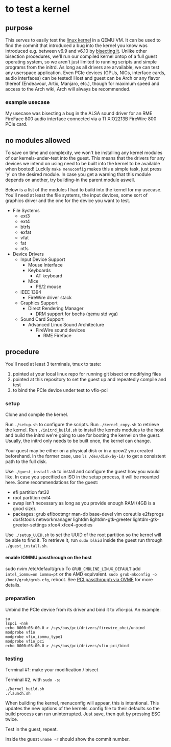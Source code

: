 # to test a kernel

## purpose

This serves to easily test the [linux kernel](https://github.com/torvalds/linux) in a QEMU VM.
It can be used to find the commit that introduced a bug into the kernel you know was introduced e.g. between v6.9 and v6.10 by [bisecting it](https://www.kernel.org/doc/html/latest/admin-guide/bug-bisect.html).
Unlike other bisection procedures, we'll run our compiled kernel ontop of a full guest operating system, so we aren't just limited to running scripts and simple programs from the initrd.
As long as all drivers are arvailable, we can test any userspace application.
Even PCIe devices (GPUs, NICs, interface cards, audio interfaces) can be tested!
Host and guest can be Arch or any flavor thereof (Endeavour, Artix, Manjaro, etc.), though for maximum speed and access to the Arch wiki, Arch will always be recommended.

### example usecase

My usecase was bisecting a bug in the ALSA sound driver for an RME FireFace 800 audio interface connected via a TI XIO2213B FireWire 800 PCIe card.

## no modules allowed

To save on time and complexity, we won't be installing any kernel modules of our kernels-under-test into the guest.
This means that the drivers for any devices we intend on using need to be built into the kernel to be available when booted!
Luckily `make menuconfig` makes this a simple task, just press 'y' on the desired module.
In case you get a warning that this module depends on another, try building-in the parent module aswell.

Below is a list of the modules I had to build into the kernel for my usecase.
You'll need at least the file systems, the input devices, some sort of graphics driver and the one for the device you want to test.

- File Systems
    - ext3
    - ext4
    - btrfs
    - exfat
    - vfat
    - fat
    - ntfs
- Device Drivers
    - Input Device Support
        - Mouse Interface
        - Keyboards
            - AT keyboard
        - Mice
            - PS/2 mouse
    - IEEE 1394
        - FireWire driver stack
    - Graphics Support
        - Direct Rendering Manager
            - DRM support for bochs (qemu std vga)
    - Sound Card Support
        - Advanced Linux Sound Architecture
            - FireWire sound devices
                - RME Fireface

## procedure

You'll need at least 3 terminals, tmux to taste:
1. pointed at your local linux repo for running git bisect or modifying files
2. pointed at this repository to set the guest up and repeatedly compile and test
3. to bind the PCIe device under test to vfio-pci

### setup
Clone and compile the kernel.

Run `./setup.sh` to configure the scripts.
Run `./kernel_copy.sh` to retrieve the kernel.
Run `./initrd_build.sh` to install the kernels modules to the host and build the initrd we're going to use for booting the kernel on the guest.
Usually, the initrd only needs to be built once, the kernel can change.

Your guest may be either on a physical disk or in a qcow2 you created beforehand.
In the former case, use `ls /dev/disk/by-id/` to get a consistent path to the full disk.

Use `./guest_install.sh` to install and configure the guest how you would like.
In case you specified an ISO in the setup process, it will be mounted here.
Some recommendations for the guest:
- efi partition fat32
- root partition ext4
- swap isn't necessary as long as you provide enough RAM (4GB is a good size).
- packages: grub efibootmgr man-db base-devel vim coreutils e2fsprogs dosfstools networkmanager lightdm lightdm-gtk-greeter lightdm-gtk-greeter-settings xfce4 xfce4-goodies

Use `./setup_UUID.sh` to set the UUID of the root partition so the kernel will be able to find it.
To retrieve it, run `sudo blkid` inside the guest run through `./guest_install.sh`.

#### enable IOMMU passthrough on the host
sudo nvim /etc/default/grub
To `GRUB_CMDLINE_LINUX_DEFAULT` add `intel_iommu=on iommu=pt` or the AMD equivalent.
`sudo grub-mkconfig -o /boot/grub/grub.cfg`, reboot.
See [PCI passthrough via OVMF](https://wiki.archlinux.org/title/PCI_passthrough_via_OVMF) for more details.

### preparation
Unbind the PCIe device from its driver and bind it to vfio-pci.
An example:
```
su
lspci -nnk
echo 0000:03:00.0 > /sys/bus/pci/drivers/firewire_ohci/unbind
modprobe vfio
modprobe vfio_iommu_type1
modprobe vfio_pci
echo 0000:03:00.0 > /sys/bus/pci/drivers/vfio-pci/bind
```
### testing
Terminal #1: make your modification / bisect

Terminal #2, with `sudo -s`:
```
./kernel_build.sh
./launch.sh
```
When building the kernel, menuconfig will appear, this is intentional.
This updates the new options of the kernels .config file to their defaults so the build process can run uninterrupted.
Just save, then quit by pressing ESC twice.

Test in the guest, repeat.

Inside the guest `uname -r` should show the commit number.
